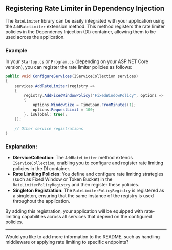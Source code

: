 ## Registering Rate Limiter in Dependency Injection

The `RateLimiter` library can be easily integrated with your application using the `AddRateLimiter` extension method. This method registers the rate limiter policies in the Dependency Injection (DI) container, allowing them to be used across the application.

### Example

In your `Startup.cs` or `Program.cs` (depending on your ASP.NET Core version), you can register the rate limiter policies as follows:

```csharp
public void ConfigureServices(IServiceCollection services)
{
    services.AddRateLimiter(registry =>
    {
        registry.AddFixedWindowPolicy("FixedWindowPolicy", options =>
        {
            options.WindowSize = TimeSpan.FromMinutes(1);
            options.RequestLimit = 100;
        }, isGlobal: true);
    });

    // Other service registrations
}
```

### Explanation:

- **IServiceCollection**: The `AddRateLimiter` method extends `IServiceCollection`, enabling you to configure and register rate limiting policies in the DI container.
- **Rate Limiting Policies**: You define and configure rate limiting strategies (such as Fixed Window or Token Bucket) in the `RateLimiterPolicyRegistry` and then register these policies.
- **Singleton Registration**: The `RateLimiterPolicyRegistry` is registered as a singleton, ensuring that the same instance of the registry is used throughout the application.

By adding this registration, your application will be equipped with rate-limiting capabilities across all services that depend on the configured policies.

---

Would you like to add more information to the README, such as handling middleware or applying rate limiting to specific endpoints?
